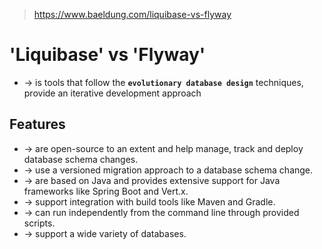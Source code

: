 > https://www.baeldung.com/liquibase-vs-flyway

# 'Liquibase' vs 'Flyway'
* -> is tools that follow the **`evolutionary database design`** techniques, provide an iterative development approach

## Features
* -> are open-source to an extent and help manage, track and deploy database schema changes.
* -> use a versioned migration approach to a database schema change.
* -> are based on Java and provides extensive support for Java frameworks like Spring Boot and Vert.x.
* -> support integration with build tools like Maven and Gradle.
* -> can run independently from the command line through provided scripts.
* -> support a wide variety of databases.